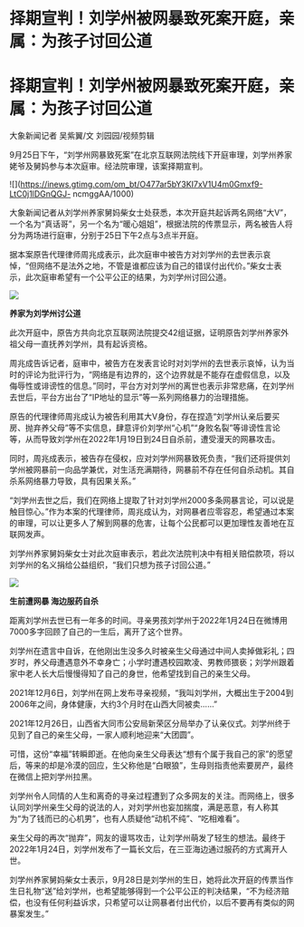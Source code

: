 # 择期宣判！刘学州被网暴致死案开庭，亲属：为孩子讨回公道

# 择期宣判！刘学州被网暴致死案开庭，亲属：为孩子讨回公道

大象新闻记者 吴紫翼/文 刘园园/视频剪辑

9月25日下午，“刘学州网暴致死案”在北京互联网法院线下开庭审理，刘学州养家姥爷及舅妈参与本次庭审。经法院审理，该案择期宣判。

![](https://inews.gtimg.com/om_bt/O477ar5bY3KI7xV1U4m0Gmxf9-LtC0j1lDGnQGJ-
ncmggAA/1000)

大象新闻记者从刘学州养家舅妈柴女士处获悉，本次开庭共起诉两名网络“大V”，一个名为“真话哥”，另一个名为“暖心姐姐”，根据法院的传票显示，两名被告人将分为两场进行庭审，分别于25日下午2点与3点半开庭。

据本案原告代理律师周兆成表示，此次庭审中被告方对刘学州的去世表示哀悼，“但网络不是法外之地，不管是谁都应该为自己的错误付出代价。”柴女士表示，此次庭审希望有一个公平公正的结果，为刘学州讨回公道。

![](https://inews.gtimg.com/om_bt/O3jatGlKIQOMcrLrRCVPWRNGLNwSHYyxLZ-3oGueuDETsAA/1000)

**养家为刘学州讨公道**

此次开庭中，原告方共向北京互联网法院提交42组证据，证明原告刘学州养家外祖父母一直抚养刘学州，具有起诉资格。

周兆成告诉记者，庭审中，被告方在发表言论时对刘学州的去世表示哀悼，认为当时的评论为批评行为，“网络是有边界的，这个边界就是不能存在虚假信息，以及侮辱性或诽谤性的信息。”同时，平台方对刘学州的离世也表示非常悲痛，在刘学州去世后，平台方出台了“IP地址的显示”等一系列网络暴力的治理措施。

原告的代理律师周兆成认为被告利用其大V身份，存在捏造“刘学州认亲后要买房、抛弃养父母”等不实信息，肆意评价刘学州“心机”“身败名裂”等诽谤性言论等，从而导致刘学州在2022年1月19日到24日自杀前，遭受漫天的网暴攻击。

同时，周兆成表示，被告存在侵权，应对刘学州网暴致死负责，“我们还将提供刘学州被网暴前一向品学兼优，对生活充满期待，网暴前不存在任何自杀动机。其自杀系网络暴力导致，具有因果关系。”

“刘学州去世之后，我们在网络上提取了针对刘学州2000多条网暴言论，可以说是触目惊心。”作为本案的代理律师，周兆成认为，对网暴者应零容忍，希望通过本案的审理，可以让更多人了解到网暴的危害，让每个公民都可以更加理性友善地在互联网发声。

刘学州养家舅妈柴女士对此次庭审表示，若此次法院判决中有相关赔偿款项，将以刘学州的名义捐给公益组织，“我们只想为孩子讨回公道。”

![](https://inews.gtimg.com/om_bt/O3q3f5gtB5OKLkliPBrm_CdsNNRlqHb94UIEhX5ck9Z5QAA/1000)

**生前遭网暴 海边服药自杀**

距离刘学州去世已有一年多的时间。寻亲男孩刘学州于2022年1月24日在微博用7000多字回顾了自己的一生后，离开了这个世界。

刘学州在遗言中自诉，在他刚出生没多久时被亲生父母通过中间人卖掉做彩礼；四岁时，养父母遭遇意外不幸身亡；小学时遭遇校园欺凌、男教师猥亵；刘学州跟着家中老人长大后慢慢得知了自己的身世，他希望找到自己的亲生父母。

2021年12月6日，刘学州在网上发布寻亲视频，“我叫刘学州，大概出生于2004到2006年之间，身体健康，大约3个月时在山西大同被卖......”

2021年12月26日，山西省大同市公安局新荣区分局举办了认亲仪式。刘学州终于见到了自己的亲生父母，一家人顺利地迎来“大团圆”。

可惜，这份“幸福”转瞬即逝。在他向亲生父母表达“想有个属于我自己的家”的愿望后，等来的却是冷漠的回应，生父称他是“白眼狼”，生母则指责他索要房产，最终在微信上把刘学州拉黑。

刘学州令人同情的人生和离奇的寻亲过程遭到了众多网友的关注。而网络上，很多认同刘学州亲生父母的说法的人，对刘学州也妄加揣度，满是恶意，有人称其为“为了钱而已的心机男”，也有人质疑他“动机不纯”、“吃相难看”。

亲生父母的再次“抛弃”，网友的谩骂攻击，让刘学州萌发了轻生的想法。最终于2022年1月24日，刘学州发布了一篇长文后，在三亚海边通过服药的方式离开人世。

刘学州养家舅妈柴女士表示，9月28日是刘学州的生日，她将此次开庭的传票当作生日礼物“送”给刘学州，也希望能够得到一个公平公正的判决结果，“不为经济赔偿，也没有任何利益诉求，只希望可以让网暴者付出代价，以后不要再有类似的网暴案发生。”

